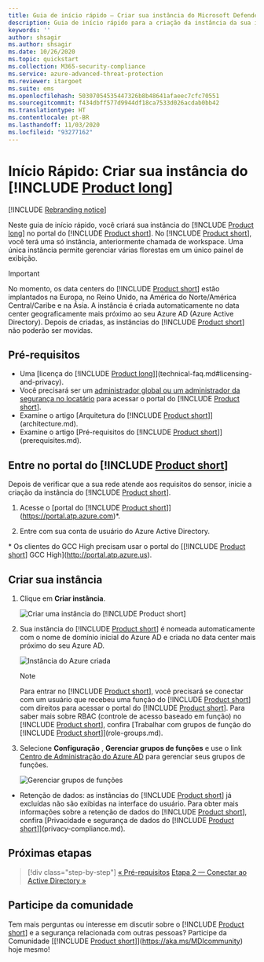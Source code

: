 ```yaml
---
title: Guia de início rápido – Criar sua instância do Microsoft Defender para Identidade
description: Guia de início rápido para a criação da instância da sua implantação do Microsoft Defender para Identidade, que é a primeira etapa para instalar o Defender para Identidade.
keywords: ''
author: shsagir
ms.author: shsagir
ms.date: 10/26/2020
ms.topic: quickstart
ms.collection: M365-security-compliance
ms.service: azure-advanced-threat-protection
ms.reviewer: itargoet
ms.suite: ems
ms.openlocfilehash: 50307054535447326b8b48641afaeec7cfc70551
ms.sourcegitcommit: f434dbff577d9944df18ca7533d026acdab0bb42
ms.translationtype: HT
ms.contentlocale: pt-BR
ms.lasthandoff: 11/03/2020
ms.locfileid: "93277162"
---
```

# <a name="quickstart-create-your-product-long-instance"></a>Início Rápido: Criar sua instância do [!INCLUDE [Product long](includes/product-long.md)]

[!INCLUDE [Rebranding notice](includes/rebranding.md)]

Neste guia de início rápido, você criará sua instância do [!INCLUDE [Product long](includes/product-long.md)] no portal do [!INCLUDE [Product short](includes/product-short.md)]. No [!INCLUDE [Product short](includes/product-short.md)], você terá uma só instância, anteriormente chamada de workspace. Uma única instância permite gerenciar várias florestas em um único painel de exibição.

> [!IMPORTANT]
> No momento, os data centers do [!INCLUDE [Product short](includes/product-short.md)] estão implantados na Europa, no Reino Unido, na América do Norte/América Central/Caribe e na Ásia. A instância é criada automaticamente no data center geograficamente mais próximo ao seu Azure AD (Azure Active Directory). Depois de criadas, as instâncias do [!INCLUDE [Product short](includes/product-short.md)] não poderão ser movidas.

## <a name="prerequisites"></a>Pré-requisitos

- Uma [licença do [!INCLUDE [Product long](includes/product-long.md)]](technical-faq.md#licensing-and-privacy).
- Você precisará ser um [administrador global ou um administrador da segurança no locatário](/azure/active-directory/users-groups-roles/directory-assign-admin-roles#available-roles) para acessar o portal do [!INCLUDE [Product short](includes/product-short.md)].
- Examine o artigo [Arquitetura do [!INCLUDE [Product short](includes/product-short.md)]](architecture.md).
- Examine o artigo [Pré-requisitos do [!INCLUDE [Product short](includes/product-short.md)]](prerequisites.md).

## <a name="sign-in-to-the-product-short-portal"></a>Entre no portal do [!INCLUDE [Product short](includes/product-short.md)]

Depois de verificar que a sua rede atende aos requisitos do sensor, inicie a criação da instância do [!INCLUDE [Product short](includes/product-short.md)].

1. Acesse o [portal do [!INCLUDE [Product short](includes/product-short.md)]](https://portal.atp.azure.com)*.

1. Entre com sua conta de usuário do Azure Active Directory.

\* Os clientes do GCC High precisam usar o portal do [[!INCLUDE [Product short](includes/product-short.md)] GCC High](http://portal.atp.azure.us).

## <a name="create-your-instance"></a>Criar sua instância

1. Clique em **Criar instância**.

    ![Criar uma instância do [!INCLUDE [Product short](includes/product-short.md)]](media/create-instance.png)

1. Sua instância do [!INCLUDE [Product short](includes/product-short.md)] é nomeada automaticamente com o nome de domínio inicial do Azure AD e criada no data center mais próximo do seu Azure AD.

    ![Instância do Azure criada](media/instance-created.png)

    > [!NOTE]
    > Para entrar no [!INCLUDE [Product short](includes/product-short.md)], você precisará se conectar com um usuário que recebeu uma função do [!INCLUDE [Product short](includes/product-short.md)] com direitos para acessar o portal do [!INCLUDE [Product short](includes/product-short.md)]. Para saber mais sobre RBAC (controle de acesso baseado em função) no [!INCLUDE [Product short](includes/product-short.md)], confira [Trabalhar com grupos de função do [!INCLUDE [Product short](includes/product-short.md)]](role-groups.md).

1. Selecione **Configuração** , **Gerenciar grupos de funções** e use o link [Centro de Administração do Azure AD](/azure/active-directory/active-directory-assign-admin-roles-azure-portal) para gerenciar seus grupos de funções.

    ![Gerenciar grupos de funções](media/creation-manage-role-groups.png)

- Retenção de dados: as instâncias do [!INCLUDE [Product short](includes/product-short.md)] já excluídas não são exibidas na interface do usuário. Para obter mais informações sobre a retenção de dados do [!INCLUDE [Product short](includes/product-short.md)], confira [Privacidade e segurança de dados do [!INCLUDE [Product short](includes/product-short.md)]](privacy-compliance.md).

## <a name="next-steps"></a>Próximas etapas

> [!div class="step-by-step"]
> [« Pré-requisitos](prerequisites.md)
> [Etapa 2 — Conectar ao Active Directory »](install-step2.md)

## <a name="join-the-community"></a>Participe da comunidade

Tem mais perguntas ou interesse em discutir sobre o [!INCLUDE [Product short](includes/product-short.md)] e a segurança relacionada com outras pessoas? Participe da Comunidade [[!INCLUDE [Product short](includes/product-short.md)]](https://aka.ms/MDIcommunity) hoje mesmo!
